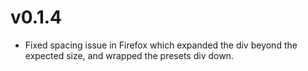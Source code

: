 v0.1.4
==================
* Fixed spacing issue in Firefox which expanded the div beyond the expected size, and wrapped the presets div down.
